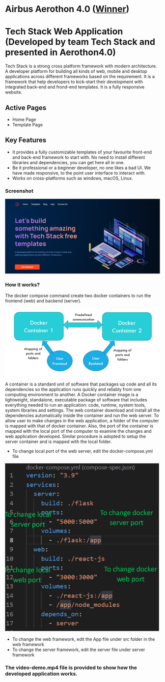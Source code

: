 # Airbus Aerothon 4.0 ([Winner](https://www.hackerearth.com/challenges/hackathon/airbus-aerothon-40-finale/))

# Tech Stack Web Application (Developed by team Tech Stack and presented in Aerothon4.0)

Tech Stack is a strong cross platform framework with modern architecture. A developer platform for building all kinds of web, mobile and desktop applications across different frameworks based on the requirement. It is a framework that help developers to kick-start their development with integrated back-end and frond-end templates. It is a fully responsive website.

## Active Pages
- Home Page
- Template Page

## Key Features
- It provides a fully customizable templates of your favourite front-end and back-end framework to start with. No need to install different libraries and dependencies, you can get here all in one.
- Be it professional or a beginner developer, no one likes a bad UI. We have made responsive, to the point user interface to interact with.
- Works on cross-platforms such as windows, macOS, Linux.

### Screenshot

![](frontend/src/Assets/Screenshot-tech-stack.png) 

### How it works?

The docker compose command create two docker containers to run the frontend (web) and backend (server). 

![](frontend/src/Assets/diagram.png) 

A container is a standard unit of software that packages up code and all its dependencies so the application runs quickly and reliably from one computing environment to another. A Docker container image is a lightweight, standalone, executable package of software that includes everything needed to run an application: code, runtime, system tools, system libraries and settings.
The web container download and install all the dependencies automatically inside the container and run the web server. To allow user to make changes in the web application, a folder of the computer is mapped with that of docker container. Also, the port of the container is mapped with the local port of the computer to examine the changes and web application developed. Similar procedure is adopted to setup the server container and is mapped with the local folder.
-	To change local port of the web server, edit the docker-compose.yml file 

![](frontend/src/Assets/vs-demo.png) 

-	To change the web framework, edit the App file under src folder in the web framework
-	To change the server framework, edit the server file under server framework

### The video-demo.mp4 file is provided to show how the developed application works.

